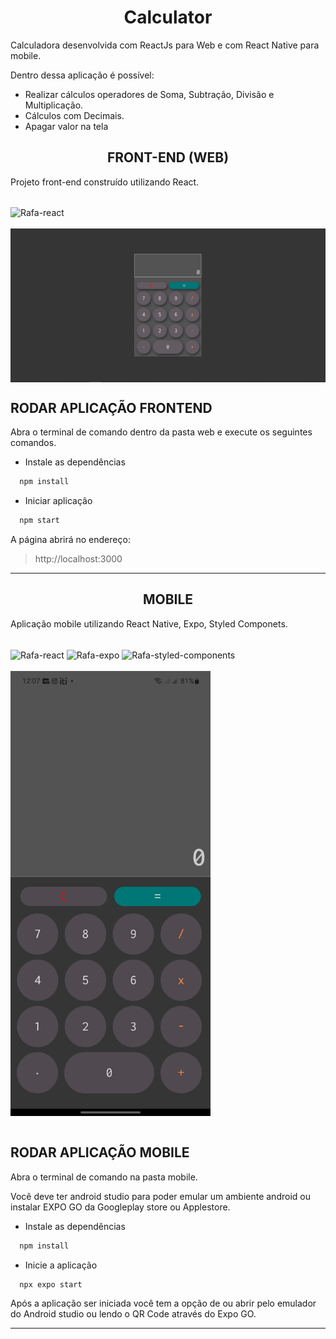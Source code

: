 ﻿# <h1 align="center">Calculator</h1>

Calculadora desenvolvida com ReactJs para Web e com React Native para mobile.

Dentro dessa aplicação é possível:

- Realizar cálculos operadores de Soma, Subtração, Divisão e Multiplicação.
- Cálculos com Decimais.
- Apagar valor na tela


<h2 style="font-weight:bold" align="center"> FRONT-END (WEB) </h2>

Projeto front-end construído utilizando React.

<div style="display: inline_block"><br>
  <img align="center" alt="Rafa-react" width="40" src="https://cdn.jsdelivr.net/gh/devicons/devicon/icons/react/react-original.svg">
</div>
<br/>

<div style="display:flex; flex-wrap: wrap; gap: 20px;" align='center'>
  <img src="https://raw.githubusercontent.com/Muglly/Calculator/master/assets/web.PNG" alt='Web' />
</div>

## RODAR APLICAÇÃO FRONTEND

Abra o terminal de comando dentro da pasta web e execute os seguintes comandos.

- Instale as dependências

```bash
  npm install
```

- Iniciar aplicação

```bash
  npm start
```

A página abrirá no endereço:

> http://localhost:3000

<hr>

<h2 style="font-weight:bold" align="center">MOBILE</h2>

Aplicação mobile utilizando React Native, Expo, Styled Componets.

<div style="display: inline_block"><br>
  <img align="center" alt="Rafa-react" width="40" src="https://cdn.jsdelivr.net/gh/devicons/devicon/icons/react/react-original.svg">
  <img align="center" alt="Rafa-expo" width="40" src="https://mobiletech360.co/Apps/wp-content/uploads/2021/08/Expo-APK-v2.21.5-Download-150x150.png">
  <img align="center" alt="Rafa-styled-components" width="40" src="https://styled-components.com/atom.png">
</div>
<br/>

<div style="display:flex; flex-wrap: wrap; gap: 20px;" align='center'>
  <img src="https://raw.githubusercontent.com/Muglly/Calculator/master/assets/mobile.jpg" width="320px" alt='Mobile' />
</div>

<br>

## RODAR APLICAÇÃO MOBILE

Abra o terminal de comando na pasta mobile.

Você deve ter android studio para poder emular um ambiente android ou instalar EXPO
GO da Googleplay store ou Applestore.

- Instale as dependências

```bash
  npm install
```

- Inicie a aplicação

```bash
  npx expo start
```

Após a aplicação ser iniciada você tem a opção de ou abrir pelo emulador do Android studio ou lendo o QR Code através do Expo GO.

<hr>
